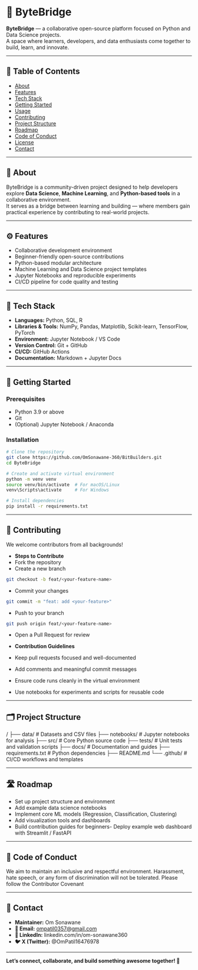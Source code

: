 # 🧠 ByteBridge

**ByteBridge** — a collaborative open-source platform focused on Python and Data Science projects.  
A space where learners, developers, and data enthusiasts come together to build, learn, and innovate.

---

## 🧭 Table of Contents
- [About](#about) 
- [Features](#features)
- [Tech Stack](#tech-stack)
- [Getting Started](#getting-started)
- [Usage](#usage)
- [Contributing](#contributing)
- [Project Structure](#project-structure)
- [Roadmap](#roadmap)
- [Code of Conduct](#code-of-conduct)
- [License](#license)
- [Contact](#contact)

---

## 📘 About
ByteBridge is a community-driven project designed to help developers explore **Data Science**, **Machine Learning**, and **Python-based tools** in a collaborative environment.  
It serves as a bridge between learning and building — where members gain practical experience by contributing to real-world projects.

---

## ⚙️ Features
- Collaborative development environment  
- Beginner-friendly open-source contributions  
- Python-based modular architecture  
- Machine Learning and Data Science project templates  
- Jupyter Notebooks and reproducible experiments  
- CI/CD pipeline for code quality and testing  

---

## 🧩 Tech Stack
- **Languages:** Python, SQL, R  
- **Libraries & Tools:** NumPy, Pandas, Matplotlib, Scikit-learn, TensorFlow, PyTorch  
- **Environment:** Jupyter Notebook / VS Code  
- **Version Control:** Git + GitHub  
- **CI/CD:** GitHub Actions  
- **Documentation:** Markdown + Jupyter Docs  

---

## 🚀 Getting Started

### Prerequisites
- Python 3.9 or above  
- Git  
- (Optional) Jupyter Notebook / Anaconda  

### Installation
```bash
# Clone the repository
git clone https://github.com/OmSonawane-360/BitBuilders.git
cd ByteBridge

# Create and activate virtual environment
python -m venv venv
source venv/bin/activate  # For macOS/Linux
venv\Scripts\activate     # For Windows

# Install dependencies
pip install -r requirements.txt 
```

---
## 🤝 Contributing

We welcome contributors from all backgrounds!

- **Steps to Contribute**
- Fork the repository
- Create a new branch
```bash
git checkout -b feat/<your-feature-name>
```
- Commit your changes
```bash
git commit -m "feat: add <your-feature>"

```
- Push to your branch
```bash
git push origin feat/<your-feature-name>

```
- Open a Pull Request for review

- **Contribution Guidelines**

- Keep pull requests focused and well-documented
- Add comments and meaningful commit messages
- Ensure code runs cleanly in the virtual environment
- Use notebooks for experiments and scripts for reusable code

---
## 🗂️ Project Structure
/
├── data/             # Datasets and CSV files
├── notebooks/        # Jupyter notebooks for analysis
├── src/              # Core Python source code
├── tests/            # Unit tests and validation scripts
├── docs/             # Documentation and guides
├── requirements.txt  # Python dependencies
├── README.md
└── .github/          # CI/CD workflows and templates

---
## 🛣️ Roadmap
- Set up project structure and environment
- Add example data science notebooks
- Implement core ML models (Regression, Classification, Clustering)
- Add visualization tools and dashboards
- Build contribution guides for beginners-  Deploy example web dashboard with Streamlit / FastAPI

---
## 💬 Code of Conduct

We aim to maintain an inclusive and respectful environment.
Harassment, hate speech, or any form of discrimination will not be tolerated.
Please follow the Contributor Covenant

---

## 📧 Contact
- **Maintainer:** Om Sonawane
- **📩 Email:** ompatil0357@gmail.com
- **🔗 LinkedIn:** linkedin.com/in/om-sonawane360
- **🐦 X (Twitter):** @OmPatil16476978

---
**Let’s connect, collaborate, and build something awesome together! 🚀**
